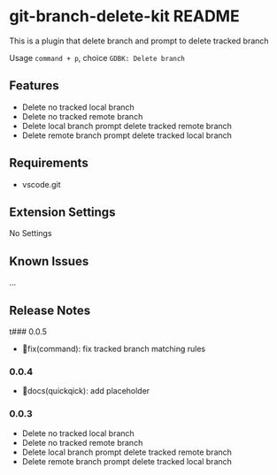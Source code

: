 # git-branch-delete-kit README

This is a plugin that delete branch and prompt to delete tracked branch

Usage `command + p`, choice `GDBK: Delete branch`

## Features

- Delete no tracked local branch
- Delete no tracked remote branch
- Delete local branch prompt delete tracked remote branch
- Delete remote branch prompt delete tracked local branch

## Requirements

- vscode.git

## Extension Settings

No Settings

## Known Issues

...

## Release Notes

t### 0.0.5

- 🐞fix(command): fix tracked branch matching rules

### 0.0.4

- 📃docs(quickqick): add placeholder

### 0.0.3

- Delete no tracked local branch
- Delete no tracked remote branch
- Delete local branch prompt delete tracked remote branch
- Delete remote branch prompt delete tracked local branch
